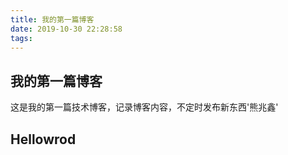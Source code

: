 ```yaml
---
title: 我的第一篇博客
date: 2019-10-30 22:28:58
tags:
---
```

## 我的第一篇博客
这是我的第一篇技术博客，记录博客内容，不定时发布新东西'熊兆鑫'

## Hellowrod